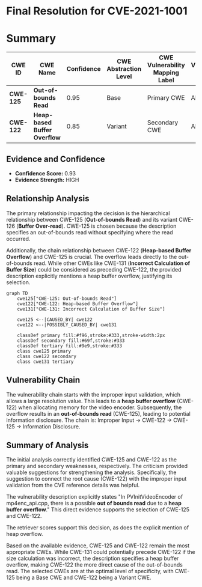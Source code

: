 # Final Resolution for CVE-2021-1001

# Summary
| CWE ID | CWE Name | Confidence | CWE Abstraction Level | CWE Vulnerability Mapping Label | CWE-Vulnerability Mapping Notes |
|---|---|---|---|---|---|
| **CWE-125** | **Out-of-bounds Read** | 0.95 | Base | Primary CWE | Allowed |
| **CWE-122** | **Heap-based Buffer Overflow** | 0.85 | Variant | Secondary CWE | Allowed |

## Evidence and Confidence

*   **Confidence Score:** 0.93
*   **Evidence Strength:** HIGH

## Relationship Analysis
The primary relationship impacting the decision is the hierarchical relationship between CWE-125 (**Out-of-bounds Read**) and its variant CWE-126 (**Buffer Over-read**). CWE-125 is chosen because the description specifies an out-of-bounds read without specifying where the read occurred.

Additionally, the chain relationship between CWE-122 (**Heap-based Buffer Overflow**) and CWE-125 is crucial. The overflow leads directly to the out-of-bounds read. While other CWEs like CWE-131 (**Incorrect Calculation of Buffer Size**) could be considered as preceding CWE-122, the provided description explicitly mentions a heap buffer overflow, justifying its selection.

```mermaid
graph TD
    cwe125["CWE-125: Out-of-bounds Read"]
    cwe122["CWE-122: Heap-based Buffer Overflow"]
    cwe131["CWE-131: Incorrect Calculation of Buffer Size"]
    
    cwe125 <--|CAUSED_BY| cwe122
    cwe122 <--|POSSIBLY_CAUSED_BY| cwe131
    
    classDef primary fill:#f96,stroke:#333,stroke-width:2px
    classDef secondary fill:#69f,stroke:#333
    classDef tertiary fill:#9e9,stroke:#333
    class cwe125 primary
    class cwe122 secondary
    class cwe131 tertiary
```

## Vulnerability Chain
The vulnerability chain starts with the improper input validation, which allows a large resolution value. This leads to a **heap buffer overflow** (CWE-122) when allocating memory for the video encoder. Subsequently, the overflow results in an **out-of-bounds read** (CWE-125), leading to potential information disclosure. The chain is: Improper Input -> CWE-122 -> CWE-125 -> Information Disclosure.

## Summary of Analysis
The initial analysis correctly identified CWE-125 and CWE-122 as the primary and secondary weaknesses, respectively. The criticism provided valuable suggestions for strengthening the analysis. Specifically, the suggestion to connect the root cause (CWE-122) with the improper input validation from the CVE reference details was helpful.

The vulnerability description explicitly states "In PVInitVideoEncoder of mp4enc_api.cpp, there is a possible **out of bounds read** due to a **heap buffer overflow**." This direct evidence supports the selection of CWE-125 and CWE-122.

The retriever scores support this decision, as does the explicit mention of heap overflow.

Based on the available evidence, CWE-125 and CWE-122 remain the most appropriate CWEs. While CWE-131 could potentially precede CWE-122 if the size calculation was incorrect, the description specifies a heap buffer overflow, making CWE-122 the more direct cause of the out-of-bounds read. The selected CWEs are at the optimal level of specificity, with CWE-125 being a Base CWE and CWE-122 being a Variant CWE.